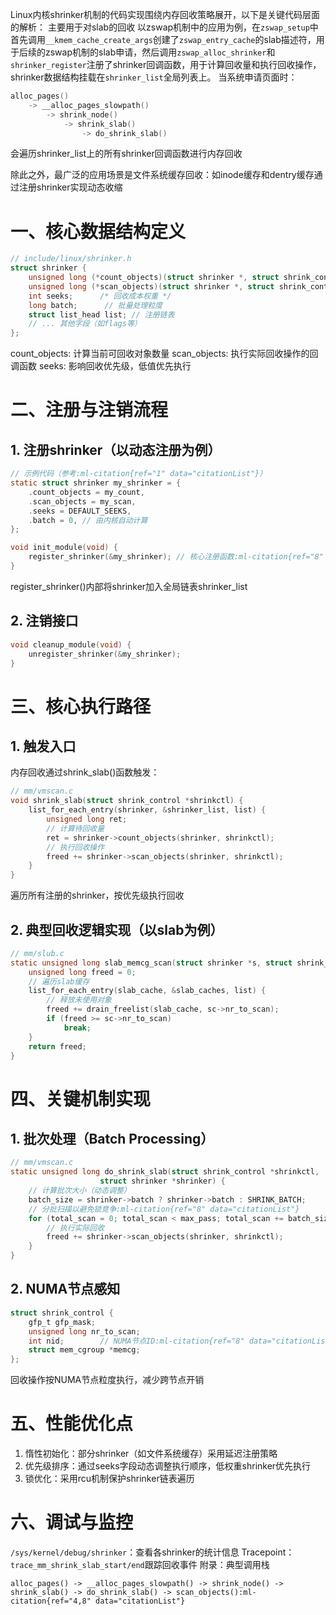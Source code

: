 Linux内核shrinker机制的代码实现围绕内存回收策略展开，以下是关键代码层面的解析：
主要用于对slab的回收
以zswap机制中的应用为例，在```zswap_setup```中首先调用```__kmem_cache_create_args```创建了```zswap_entry_cache```的slab描述符，用于后续的zswap机制的slab申请，然后调用```zswap_alloc_shrinker```和```shrinker_register```注册了shrinker回调函数，用于计算回收量和执行回收操作，shrinker数据结构挂载在```shrinker_list```全局列表上。
当系统申请页面时：
```c
alloc_pages() 
    -> __alloc_pages_slowpath() 
        -> shrink_node() 
            -> shrink_slab() 
                -> do_shrink_slab()
```
会遍历shrinker_list上的所有shrinker回调函数进行内存回收

除此之外，最广泛的应用场景是文件系统缓存回收‌：如inode缓存和dentry缓存通过注册shrinker实现动态收缩‌
# 一、核心数据结构定义
```c
// include/linux/shrinker.h
struct shrinker {
    unsigned long (*count_objects)(struct shrinker *, struct shrink_control *sc);
    unsigned long (*scan_objects)(struct shrinker *, struct shrink_control *sc);
    int seeks;      /* 回收成本权重 */
    long batch;      // 批量处理粒度
    struct list_head list; // 注册链表
    // ... 其他字段（如flags等） 
};
```
count_objects‌: 计算当前可回收对象数量‌
scan_objects‌: 执行实际回收操作的回调函数‌
seeks‌: 影响回收优先级，低值优先执行‌
# 二、注册与注销流程
## 1. 注册shrinker（以动态注册为例）
```c
// 示例代码（参考‌:ml-citation{ref="1" data="citationList"}）
static struct shrinker my_shrinker = {
    .count_objects = my_count,
    .scan_objects = my_scan,
    .seeks = DEFAULT_SEEKS,
    .batch = 0, // 由内核自动计算
};

void init_module(void) {
    register_shrinker(&my_shrinker); // 核心注册函数‌:ml-citation{ref="8" data="citationList"}
}
```
register_shrinker()内部将shrinker加入全局链表shrinker_list‌
## 2. 注销接口
```c
void cleanup_module(void) {
    unregister_shrinker(&my_shrinker);
}
```
# 三、核心执行路径
## 1. 触发入口

内存回收通过shrink_slab()函数触发：

```c
// mm/vmscan.c
void shrink_slab(struct shrink_control *shrinkctl) {
    list_for_each_entry(shrinker, &shrinker_list, list) {
        unsigned long ret;
        // 计算待回收量
        ret = shrinker->count_objects(shrinker, shrinkctl);
        // 执行回收操作
        freed += shrinker->scan_objects(shrinker, shrinkctl);
    }
}
```
遍历所有注册的shrinker，按优先级执行回收‌
## 2. 典型回收逻辑实现（以slab为例）
```c
// mm/slub.c
static unsigned long slab_memcg_scan(struct shrinker *s, struct shrink_control *sc) {
    unsigned long freed = 0;
    // 遍历slab缓存
    list_for_each_entry(slab_cache, &slab_caches, list) {
        // 释放未使用对象
        freed += drain_freelist(slab_cache, sc->nr_to_scan);
        if (freed >= sc->nr_to_scan)
            break;
    }
    return freed;
}
```
# 四、关键机制实现
## 1. 批次处理（Batch Processing）
```c
// mm/vmscan.c
static unsigned long do_shrink_slab(struct shrink_control *shrinkctl,
                    struct shrinker *shrinker) {
    // 计算批次大小（动态调整）
    batch_size = shrinker->batch ? shrinker->batch : SHRINK_BATCH;
    // 分批扫描以避免锁竞争‌:ml-citation{ref="8" data="citationList"}
    for (total_scan = 0; total_scan < max_pass; total_scan += batch_size) {
        // 执行实际回收
        freed += shrinker->scan_objects(shrinker, shrinkctl);
    }
}
```
## 2. NUMA节点感知
```c
struct shrink_control {
    gfp_t gfp_mask;
    unsigned long nr_to_scan;
    int nid;        // NUMA节点ID‌:ml-citation{ref="8" data="citationList"}
    struct mem_cgroup *memcg;
};
```
回收操作按NUMA节点粒度执行，减少跨节点开销‌
# 五、性能优化点
1. 惰性初始化‌：部分shrinker（如文件系统缓存）采用延迟注册策略‌
2. 优先级排序‌：通过seeks字段动态调整执行顺序，低权重shrinker优先执行‌
3. 锁优化‌：采用rcu机制保护shrinker链表遍历‌
# 六、调试与监控
```/sys/kernel/debug/shrinker```‌：查看各shrinker的统计信息‌
Tracepoint‌：```trace_mm_shrink_slab_start/end```跟踪回收事件‌
附录：典型调用栈
```text
alloc_pages() -> __alloc_pages_slowpath() -> shrink_node() -> shrink_slab() -> do_shrink_slab() -> scan_objects()‌:ml-citation{ref="4,8" data="citationList"}
```


